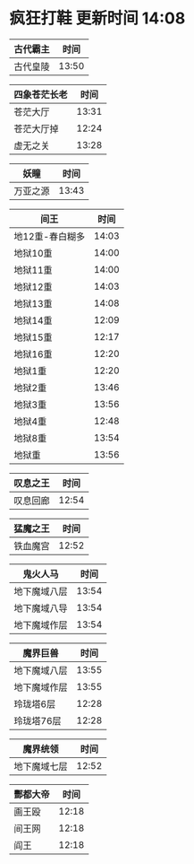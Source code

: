 # 疯狂打鞋 更新时间 14:08

| 古代霸主   | 时间    |
|--------|-------|
| 古代皇陵 | 13:50 |

| 四象苍茫长老   | 时间    |
|--------|-------|
| 苍茫大厅 | 13:31 |
| 苍茫大厅掉 | 12:24 |
| 虚无之关 | 13:28 |

| 妖瞳   | 时间    |
|--------|-------|
| 万亚之源 | 13:43 |

| 间王   | 时间    |
|--------|-------|
| 地12重-春白糊多 | 14:03 |
| 地狱10重 | 14:00 |
| 地狱11重 | 14:00 |
| 地狱12重 | 14:03 |
| 地狱13重 | 14:08 |
| 地狱14重 | 12:09 |
| 地狱15重 | 12:17 |
| 地狱16重 | 12:20 |
| 地狱1重 | 12:20 |
| 地狱2重 | 13:46 |
| 地狱3重 | 13:56 |
| 地狱4重 | 12:48 |
| 地狱8重 | 13:54 |
| 地狱重 | 13:56 |

| 叹息之王   | 时间    |
|--------|-------|
| 叹息回廊 | 12:54 |

| 猛魔之王   | 时间    |
|--------|-------|
| 铁血魔宫 | 12:52 |

| 鬼火人马   | 时间    |
|--------|-------|
| 地下魔域八层 | 13:54 |
| 地下魔域八导 | 13:54 |
| 地下魔域作层 | 13:54 |

| 魔界巨兽   | 时间    |
|--------|-------|
| 地下魔域八层 | 13:55 |
| 地下魔域作层 | 13:55 |
| 玲珑塔6层 | 12:28 |
| 玲珑塔76层 | 12:28 |

| 魔界统领   | 时间    |
|--------|-------|
| 地下魔域七层 | 12:52 |

| 酆都大帝   | 时间    |
|--------|-------|
| 画王殴 | 12:18 |
| 间王网 | 12:18 |
| 阎王 | 12:18 |
